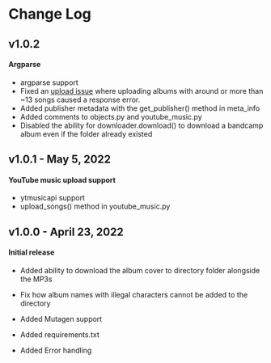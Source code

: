 # Change Log 

## v1.0.2 
#### Argparse

- argparse support
- Fixed an <a href="https://github.com/sigma67/ytmusicapi/issues/6">upload issue</a> where uploading albums with around or more than ~13 songs caused a response error. 
- Added publisher metadata with the get_publisher() method in meta_info
- Added comments to objects.py and youtube_music.py 
- Disabled the ability for downloader.download() to download a bandcamp album even if the folder already existed

## v1.0.1 - May 5, 2022
#### YouTube music upload support

- ytmusicapi support
- upload_songs() method in youtube_music.py 


## v1.0.0 - April 23, 2022
#### Initial release 

- Added ability to download the album cover to directory folder alongside the MP3s 

- Fix how album names with illegal characters cannot be added to the directory 

- Added Mutagen support 

- Added requirements.txt

- Added Error handling 



